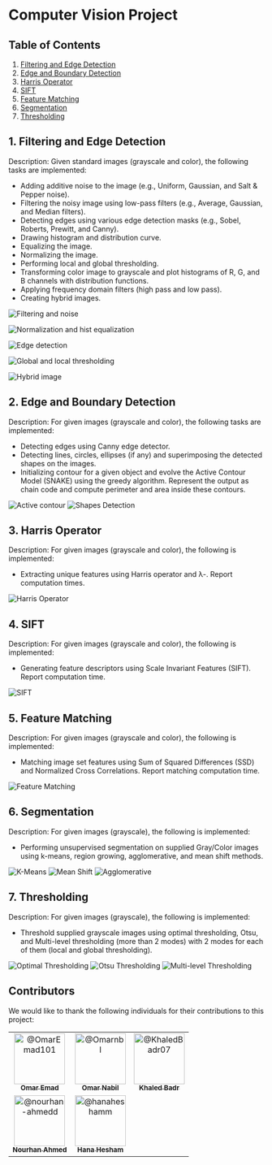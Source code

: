 # Computer Vision Project

## Table of Contents

1. [Filtering and Edge Detection](#filtering-and-edge-detection)
2. [Edge and Boundary Detection](#edge-and-boundary-detection)
3. [Harris Operator](#harris-operator)
4. [SIFT](#sift)
5. [Feature Matching](#feature-matching)
6. [Segmentation](#segmentation)
7. [Thresholding](#thresholding)

## 1. Filtering and Edge Detection

Description: Given standard images (grayscale and color), the following tasks are implemented:

- Adding additive noise to the image (e.g., Uniform, Gaussian, and Salt & Pepper noise).
- Filtering the noisy image using low-pass filters (e.g., Average, Gaussian, and Median filters).
- Detecting edges using various edge detection masks (e.g., Sobel, Roberts, Prewitt, and Canny).
- Drawing histogram and distribution curve.
- Equalizing the image.
- Normalizing the image.
- Performing local and global thresholding.
- Transforming color image to grayscale and plot histograms of R, G, and B channels with distribution functions.
- Applying frequency domain filters (high pass and low pass).
- Creating hybrid images.
    
![Filtering and noise](https://drive.google.com/uc?export=download&id=1vlK6lHjAeqAHO6eGvNAK_FiJUtPx0ZLQ)

![Normalization and hist equalization](https://drive.google.com/uc?export=download&id=1PtLo5rxZh4s2ZHOBa3bSKtmn3IpnLklr)

![Edge detection](https://drive.google.com/uc?export=download&id=1zfA2J4TWo5ArPjbwjM0u2MNomxRtDeoo)

![Global and local thresholding](https://drive.google.com/uc?export=download&id=1nN0qXlbr4n0Z9uGzL7fOpE3WNC6pmRKf)

![Hybrid image](https://drive.google.com/uc?export=download&id=1BxjBJnGqtTPrxVas948IE5104v-0f5XT)

## 2. Edge and Boundary Detection

Description: For given images (grayscale and color), the following tasks are implemented:

- Detecting edges using Canny edge detector.
- Detecting lines, circles, ellipses (if any) and superimposing the detected shapes on the images.
- Initializing contour for a given object and evolve the Active Contour Model (SNAKE) using the greedy algorithm. Represent the output as chain code and compute perimeter and area inside these contours.

![Active contour](https://drive.google.com/uc?export=download&id=1FFqSmoX-oY-DhTHJ70VAdHT6mla6ZtKa)
![Shapes Detection](https://drive.google.com/uc?export=download&id=1JtIdu8Od59UOxQS4jOSwHazRKeiObr9N)


## 3. Harris Operator

Description: For given images (grayscale and color), the following is implemented:
- Extracting unique features using Harris operator and λ-. Report computation times.

![Harris Operator](https://drive.google.com/uc?export=download&id=1XpAM9SLqlw8XfSAwrNPUEa02OH4vQsFA)

## 4. SIFT

Description: For given images (grayscale and color), the following is implemented:
- Generating feature descriptors using Scale Invariant Features (SIFT). Report computation time.

![SIFT](https://drive.google.com/uc?export=download&id=1JaputP6mSr6JBsIDBxKsI2z4oRZhS_VI)

## 5. Feature Matching

Description: For given images (grayscale and color), the following is implemented:
- Matching image set features using Sum of Squared Differences (SSD) and Normalized Cross Correlations. Report matching computation time.

![Feature Matching](https://drive.google.com/uc?export=download&id=1Wj9HT4IU3unuQZvP5RJZxNPGlLl4A-Jv)

## 6. Segmentation

Description: For given images (grayscale), the following is implemented:
- Performing unsupervised segmentation on supplied Gray/Color images using k-means, region growing, agglomerative, and mean shift methods.

![K-Means](https://drive.google.com/uc?export=download&id=1WA95ZsvZBAnacQ0O470d4bB3x9-DPoCU)
![Mean Shift](https://drive.google.com/uc?export=download&id=16FD8WCUAi_GeQ5Li4hy38gpczg4qMZBd)
![Agglomerative](https://drive.google.com/uc?export=download&id=1FHboIGugXG8jSwHpKzm1nxuMsnzOiJaI)

## 7. Thresholding

Description: For given images (grayscale), the following is implemented:
- Threshold supplied grayscale images using optimal thresholding, Otsu, and Multi-level thresholding (more than 2 modes) with 2 modes for each of them (local and global thresholding).

![Optimal Thresholding](https://drive.google.com/uc?export=download&id=1CXm_2P4ZP3Miz0nx2EWpbIMDlohrwon_)
![Otsu Thresholding](https://drive.google.com/uc?export=download&id=1h09a9cauIEDiswbGAUzDN8lvdx0XeUhB)
![Multi-level Thresholding](https://drive.google.com/uc?export=download&id=1F8QxnDP6JQytwmc2SuYedQRqQ2Q9sjrL)

## Contributors

We would like to thank the following individuals for their contributions to this project:

<table>
  <tr>
    <td align="center">
      <a href="https://github.com/OmarEmad101">
        <img src="https://github.com/OmarEmad101.png" width="100px" alt="@OmarEmad101">
        <br>
        <sub><b>Omar Emad</b></sub>
      </a>
    </td>
    <td align="center">
      <a href="https://github.com/Omarnbl">
        <img src="https://github.com/Omarnbl.png" width="100px" alt="@Omarnbl">
        <br>
        <sub><b>Omar Nabil</b></sub>
      </a>
    </td>
    <td align="center">
      <a href="https://github.com/KhaledBadr07">
        <img src="https://github.com/KhaledBadr07.png" width="100px" alt="@KhaledBadr07">
        <br>
        <sub><b>Khaled Badr</b></sub>
      </a>
    </td>
  </tr> 
  <!-- New Row -->
  <tr>
    <td align="center">
      <a href="https://github.com/nourhan-ahmedd">
        <img src="https://github.com/nourhan-ahmedd.png" width="100px" alt="@nourhan-ahmedd">
        <br>
        <sub><b>Nourhan Ahmed </b></sub>
      </a>
    </td>
    <td align="center">
      <a href="https://github.com/hanaheshamm">
        <img src="https://github.com/hanaheshamm.png" width="100px" alt="@hanaheshamm">
        <br>
        <sub><b>Hana Hesham</b></sub>
      </a>
    </td>
  </tr>
</table>
